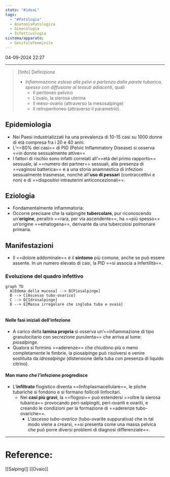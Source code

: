 ```yaml
---
stato: "#ideaL"
tags:
  - "#Patologia"
  - AnatomiaPatologica
  - Ginecologia
  - Infettivologia
sistema/apparato:
  - GenitaleFemminile
---
```

04-09-2024 22:27

--- 

> [!info] Definizione
> 
> - *Infiammazione estesa alla pelvi a partenza dalla parete tubarica, spesso con diffusione ai tessuti adiacenti*, quali
> 	- Il peritoneo pelvico
> 	- L’ovaio, la sierosa uterina
> 	- Il meso-ovario (attraverso la mesosalpinge) 
> 	- Il retroperitoneo (attraverso il parametrio). 
> 

## Epidemiologia
- Nei Paesi industrializzati ha una prevalenza di 10-15 casi su 1000 donne di età compresa fra i 20 e 40 anni. 
- L’==80% dei casi== di PID (Pelvic Inflammatory Disease) si osserva ==in donne sessualmente attive==
- I fattori di rischio sono infatti correlati all’==età del primo rapporto== sessuale, al ==numero dei partner== sessuali, alla presenza di ==vaginosi batterica== e a una storia anamnestica di infezioni sessualmente trasmesse, nonché all’**uso di pessari** (contraccettivi e non) e di ==dispositivi intrauterini anticoncezionali==.
## Eziologia
- Fondamentalmente infiammatoria: 
- Occorre precisare che la salpingite **tubercolare**, pur riconoscendo un’**origine**, peraltro ==rara, per via ascendente==, ha ==più spesso== un’origine ==ematogena==, derivante da una tubercolosi polmonare primaria.

## Manifestazioni
- Il ==dolore addominale== è il **sintomo** più comune, anche se può essere assente. In un numero elevato di casi, la PID ==si associa a infertilità==. 
### Evoluzione del quadro infettivo
```mermaid
graph TD
  A[Edema della mucosa] --> B[Piosalpinge]
  B --> C[Ascesso tubo-ovarico]
  C --> D[Idrosalpinge]
  D --> E[Massa irregolare che ingloba tuba e ovaio]


```

#### Nelle fasi iniziali dell’infezione 
- A carico della **lamina propria** si osserva un’==infiammazione di tipo granulocitario con secrezione purulenta== che arriva al lume: *piosalpinge*.
- Qualora si formino ==aderenze== che chiudono più o meno completamente le fimbrie, la piosalpinge può risolversi e venire sostituita da *idrosalpinge* (distensione della tuba con presenza di liquido citrino).
#### Man mano che l’infezione progredisce
- L’**infiltrato** flogistico diventa ==linfoplasmacellulare==, le pliche tubariche si fondono e si formano follicoli linfocitari.
	- Nei **casi più gravi**, la ==flogosi== può estendersi ==oltre la sierosa tubarica== provocando peri-salpingiti, peri-ovariti e ovariti, e creando le condizioni per la formazione di ==aderenze tubo-ovariche==.
		- L’*ascesso tubo-ovarico* (tubo-ovarite suppurativa) che in tal modo viene a crearsi, ==si presenta come una massa pelvica che può porre diversi problemi di diagnosi differenziale==. 



--- 
# Reference:
[[Salpingi]]
[[Ovaio]]
